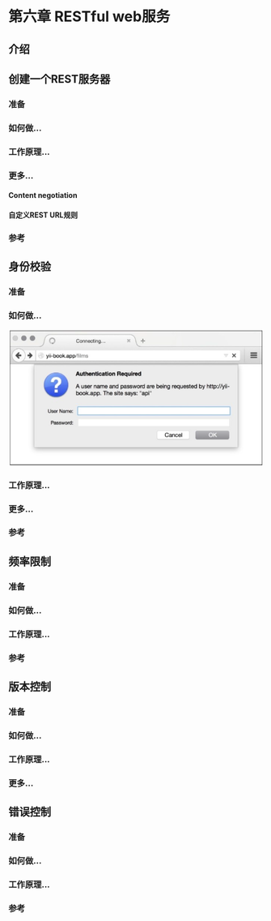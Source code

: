 # 第六章 RESTful web服务

## 介绍

## 创建一个REST服务器

### 准备

### 如何做...

### 工作原理...

### 更多...

#### Content negotiation

#### 自定义REST URL规则

### 参考

## 身份校验

### 准备

### 如何做...

![](../images/601.png)

### 工作原理...

### 更多...

### 参考

## 频率限制

### 准备

### 如何做...

### 工作原理...

### 参考

## 版本控制

### 准备

### 如何做...

### 工作原理...

### 更多...

## 错误控制

### 准备

### 如何做...

### 工作原理...

### 参考






